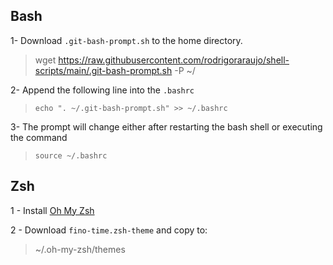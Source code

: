 ## Bash

1- Download `.git-bash-prompt.sh` to the home directory.
  > wget https://raw.githubusercontent.com/rodrigoraraujo/shell-scripts/main/.git-bash-prompt.sh -P ~/

2- Append the following line into the `.bashrc`
  > `echo ". ~/.git-bash-prompt.sh" >> ~/.bashrc`

3- The prompt will change either after restarting the bash shell or executing the command 
  > `source ~/.bashrc`

## Zsh

1 - Install [Oh My Zsh](https://ohmyz.sh/#install)

2 - Download `fino-time.zsh-theme` and copy to:
  > ~/.oh-my-zsh/themes
